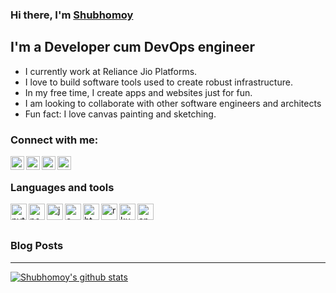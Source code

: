 ### Hi there, I'm [Shubhomoy][website]

## I'm a Developer cum DevOps engineer

- I currently work at Reliance Jio Platforms.
- I love to build software tools used to create robust infrastructure.
- In my free time, I create apps and websites just for fun.
- I am looking to collaborate with other software engineers and architects
- Fun fact: I love canvas painting and sketching.

### Connect with me:

[<img alt="mail" align="left" width="22px" src="https://cdn.jsdelivr.net/npm/simple-icons@3.4.0/icons/mail-dot-ru.svg"/>][gmail]
[<img alt="linkedin" align="left" width="22px" src="https://cdn.jsdelivr.net/npm/simple-icons@3.4.0/icons/linkedin.svg"/>][linkedin]
[<img alt="instagram" align="left" width="22px" src="https://cdn.jsdelivr.net/npm/simple-icons@3.4.0/icons/instagram.svg"/>][instagram]
[<img alt="patreon" align="left" width="22px" src="https://cdn.jsdelivr.net/npm/simple-icons@3.4.0/icons/patreon.svg"/>][patreon]

<br />

### Languages and tools

<img alt="python" align="left" width="26px" src="https://cdn.jsdelivr.net/npm/simple-icons@3.4.0/icons/python.svg"/>
<img alt="node" align="left" width="26px" src="https://cdn.jsdelivr.net/npm/simple-icons@3.4.0/icons/node-dot-js.svg"/>
<img alt="java" align="left" width="26px" src="https://cdn.jsdelivr.net/npm/simple-icons@3.4.0/icons/java.svg"/>
<img alt="c++" align="left" width="26px" src="https://cdn.jsdelivr.net/npm/simple-icons@3.4.0/icons/cplusplus.svg"/>
<img alt="html5" align="left" width="26px" src="https://cdn.jsdelivr.net/npm/simple-icons@3.4.0/icons/html5.svg"/>
<img alt="react" align="left" width="26px" src="https://cdn.jsdelivr.net/npm/simple-icons@3.4.0/icons/react.svg"/>
<img alt="kubernetes" align="left" width="26px" src="https://cdn.jsdelivr.net/npm/simple-icons@3.4.0/icons/kubernetes.svg"/>
<img alt="android" align="left" width="26px" src="https://cdn.jsdelivr.net/npm/simple-icons@3.4.0/icons/android.svg"/>

<br />
<br />

### Blog Posts
<!-- BLOG-POST-LIST:START -->
<!-- BLOG-POST-LIST:END -->

---

[![Shubhomoy's github stats](https://github-readme-stats.vercel.app/api?username=shubhomoy)](https://github.com/shubhomoy/github-readme-stats)

[website]: https://shubhomoy.github.io
[gmail]: shubhomoy.biswas95@gmail.com
[linkedin]: https://www.linkedin.com/in/shubhomoybiswas/
[instagram]: https://www.instagram.com/shubhomoy.biswas/
[patreon]: https://www.patreon.com/shubhomoy
